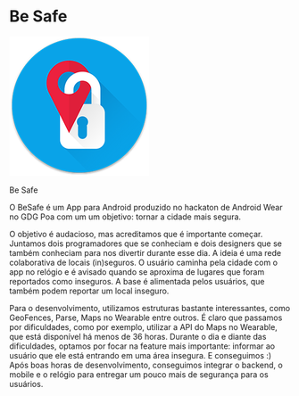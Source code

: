 # Be Safe

![alt tag](https://raw.githubusercontent.com/marcelorbenites/besafe/master/images/besafe_button_250.png)

Be Safe

O BeSafe é um App para Android produzido no hackaton de Android Wear no GDG Poa com um um objetivo: tornar a cidade mais segura.

O objetivo é audacioso, mas acreditamos que é importante começar.
Juntamos dois programadores que se conheciam e dois designers que se também conheciam para nos divertir durante esse dia.
A ideia é uma rede colaborativa de locais (in)seguros.
O usuário caminha pela cidade com o app no relógio e é avisado quando se aproxima de lugares que foram reportados como inseguros.
A base é alimentada pelos usuários, que também podem reportar um local inseguro.

Para o desenvolvimento, utilizamos estruturas bastante interessantes, como GeoFences, Parse, Maps no Wearable entre outros.
É claro que passamos por dificuldades, como por exemplo, utilizar a API do Maps no Wearable, que está disponível há menos de 36 horas.
Durante o dia e diante das dificuldades, optamos por focar na feature mais importante: informar ao usuário que ele está entrando em uma área insegura.
E conseguimos :)
Após boas horas de desenvolvimento, conseguimos integrar o backend, o mobile e o relógio para entregar um pouco mais de segurança para os usuários.
